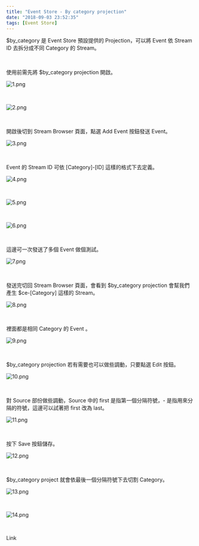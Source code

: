 ```yaml
---
title: "Event Store - By category projection"
date: "2018-09-03 23:52:35"
tags: [Event Store]
---
```



$by_category 是 Event Store 預設提供的 Projection，可以將 Event 依 Stream ID 去拆分成不同 Category 的 Stream。  

<!-- More -->

<br/>


使用前需先將 $by_category projection 開啟。  

![1.png](1.png)
 
<br/>


![2.png](2.png)
 
<br/>


開啟後切到 Stream Browser 頁面，點選 Add Event 按鈕發送 Event。  

![3.png](3.png)
 
<br/>


Event 的 Stream ID 可依 [Category]-[ID] 這樣的格式下去定義。  

![4.png](4.png)
 
<br/>


![5.png](5.png)
 
<br/>


![6.png](6.png)
 
<br/>


這邊可一次發送了多個 Event 做個測試。  

![7.png](7.png)
 
<br/>


發送完切回 Stream Browser 頁面，會看到 $by_category projection 會幫我們產生 $ce-[Category] 這樣的 Stream。  

![8.png](8.png)
 
<br/>


裡面都是相同 Category 的 Event 。  

![9.png](9.png)
 
<br/>


$by_category projection 若有需要也可以做些調動，只要點選 Edit 按鈕。  

![10.png](10.png)
 
<br/>


對 Source 部份做些調動，Source 中的 first 是指第一個分隔符號，- 是指用來分隔的符號，這邊可以試著把 first 改為 last。  

![11.png](11.png)
 
<br/>


按下 Save 按鈕儲存。  

![12.png](12.png)
 
<br/>


$by_category project 就會依最後一個分隔符號下去切割 Category。  

![13.png](13.png)
 
<br/>


![14.png](14.png)
 
<br/>


Link
